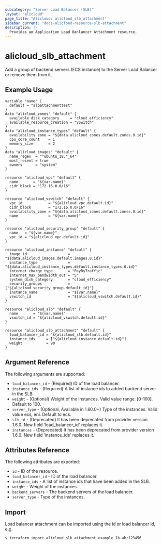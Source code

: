```yaml
---
subcategory: "Server Load Balancer (SLB)"
layout: "alicloud"
page_title: "Alicloud: alicloud_slb_attachment"
sidebar_current: "docs-alicloud-resource-slb-attachment"
description: |-
  Provides an Application Load Banlancer Attachment resource.
---
```


# alicloud\_slb\_attachment

Add a group of backend servers (ECS instance) to the Server Load Balancer or remove them from it.

## Example Usage

```
variable "name" {
  default = "slbattachmenttest"
}
data "alicloud_zones" "default" {
  available_disk_category     = "cloud_efficiency"
  available_resource_creation = "VSwitch"
}
data "alicloud_instance_types" "default" {
  availability_zone = "${data.alicloud_zones.default.zones.0.id}"
  cpu_core_count    = 1
  memory_size       = 2
}
data "alicloud_images" "default" {
  name_regex  = "^ubuntu_18.*_64"
  most_recent = true
  owners      = "system"
}

resource "alicloud_vpc" "default" {
  name       = "${var.name}"
  cidr_block = "172.16.0.0/16"
}

resource "alicloud_vswitch" "default" {
  vpc_id            = "${alicloud_vpc.default.id}"
  cidr_block        = "172.16.0.0/16"
  availability_zone = "${data.alicloud_zones.default.zones.0.id}"
  name              = "${var.name}"
}

resource "alicloud_security_group" "default" {
  name   = "${var.name}"
  vpc_id = "${alicloud_vpc.default.id}"
}

resource "alicloud_instance" "default" {
  image_id                   = "${data.alicloud_images.default.images.0.id}"
  instance_type              = "${data.alicloud_instance_types.default.instance_types.0.id}"
  internet_charge_type       = "PayByTraffic"
  internet_max_bandwidth_out = "5"
  system_disk_category       = "cloud_efficiency"
  security_groups            = ["${alicloud_security_group.default.id}"]
  instance_name              = "${var.name}"
  vswitch_id                 = "${alicloud_vswitch.default.id}"
}

resource "alicloud_slb" "default" {
  name       = "${var.name}"
  vswitch_id = "${alicloud_vswitch.default.id}"
}

resource "alicloud_slb_attachment" "default" {
  load_balancer_id = "${alicloud_slb.default.id}"
  instance_ids     = ["${alicloud_instance.default.id}"]
  weight           = 90
}
```

## Argument Reference

The following arguments are supported:

* `load_balancer_id` - (Required) ID of the load balancer.
* `instance_ids` - (Required) A list of instance ids to added backend server in the SLB.
* `weight` - (Optional) Weight of the instances. Valid value range: [0-100]. Default to 100.
* `server_type` - (Optional, Available in 1.60.0+) Type of the instances. Valid value ecs, eni. Default to ecs.
* `slb_id` - (Deprecated) It has been deprecated from provider version 1.6.0. New field 'load_balancer_id' replaces it.
* `instances` - (Deprecated) It has been deprecated from provider version 1.6.0. New field 'instance_ids' replaces it.

## Attributes Reference

The following attributes are exported:

* `id` - ID of the resource.
* `load_balancer_id` - ID of the load balancer.
* `instance_ids` - A list of instance ids that have been added in the SLB.
* `weight` - Weight of the instances.
* `backend_servers` - The backend servers of the load balancer.
* `server_type` - Type of the instances.

## Import

Load balancer attachment can be imported using the id or load balancer id, e.g.

```
$ terraform import alicloud_slb_attachment.example lb-abc123456
```
